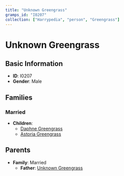 ```yaml
---
title: "Unknown Greengrass"
gramps_id: "I0207"
collection: ["Harrypedia", "person", "Greengrass"]
---
```


# Unknown Greengrass

## Basic Information

- **ID**: I0207
- **Gender**: Male

## Families

### Married

- **Children**:
  - [Daphne Greengrass](//Greengrass/Daphne/)
  - [Astoria Greengrass](//Greengrass/Astoria/)

## Parents

- **Family**: Married
  - **Father**: [Unknown Greengrass](//Greengrass/I0208/)

